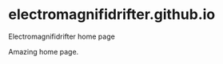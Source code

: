 # electromagnifidrifter.github.io
Electromagnifidrifter home page

Amazing home page.  

  

  

  


    
    





    
  

  
  
  

  
  


     









  









